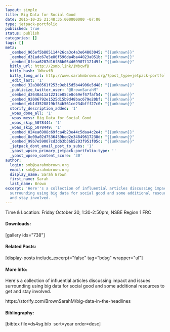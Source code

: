 ```yaml
---
layout: simple
title: Big Data for Social Good
date: 2015-10-25 21:48:35.000000000 -07:00
type: jetpack-portfolio
published: true
status: publish
categories: []
tags: []
meta:
  _oembed_965ef5b805114426ca3c4a3e64803045: "{{unknown}}"
  _oembed_d31adc67e5e86f596da4ba44023a051b: "{{unknown}}"
  _oembed_8feaa6207d16f86b054d69907f121d9f: "{{unknown}}"
  bitly_url: http://2smb.link/1WbcwfB
  bitly_hash: 1WbcwfB
  bitly_long_url: http://www.sarahmbrown.org/?post_type=jetpack-portfolio&p=725
  _edit_last: '1'
  _oembed_32a380561f253c9eb15d5b44906e5d48: "{{unknown}}"
  _publicize_twitter_user: "@BrownSarahM"
  _oembed_d2640a11a1221ce05ce8c69ef47faf54: "{{unknown}}"
  _oembed_92006792e1525d15b9d48bac679e20bf: "{{unknown}}"
  _oembed_eb1d3528819bf54b561ce234bfff27c0: "{{unknown}}"
  storify_description_added: '1'
  _wpas_done_all: '1'
  _wpas_mess: Big Data for Social Good
  _wpas_skip_5078444: '1'
  _wpas_skip_5078449: '1'
  _oembed_024ea6908c69fca4b23e44c5daa4c2e4: "{{unknown}}"
  _oembed_8e00a02d7536459bed2e34849617238d: "{{unknown}}"
  _oembed_99b7e59007cd3db3b36b5203f951f05c: "{{unknown}}"
  _jetpack_dont_email_post_to_subs: '1'
  _yoast_wpseo_primary_jetpack-portfolio-type: ''
  _yoast_wpseo_content_score: '30'
author:
  login: smb@sarahmbrown.org
  email: smb@sarahmbrown.org
  display_name: Sarah Brown
  first_name: Sarah
  last_name: Brown
excerpt: 'Here''s a collection of influential articles discussing impact and issues
  surrounding using big data for social good and some additional resources to get
  and stay involved.  '
---
```

<p>Time &amp; Location: Friday October 30, 1:30-2:50pm, NSBE Region 1 FRC</p>
<h4>Downloads:</h4>
<p>[gallery ids="738"]</p>
<h4>Related Posts:</h4>
<p>[display-posts include_excerpt="false" tag="bdsg" wrapper="ul"]</p>
<h4>More Info:</h4>
<p>Here's a collection of influential articles discussing impact and issues surrounding using big data for social good and some additional resources to get and stay involved.</p>
<p>https://storify.com/BrownSarahM/big-data-in-the-headlines</p>
<h4>Bibliography:</h4>
<p>[bibtex file=ds4sg.bib  sort=year order=desc]</p>
